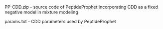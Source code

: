 PP-CDD.zip - source code of PeptideProphet incorporating CDD as a fixed negative model in mixture modeling

params.txt - CDD parameters used by PeptideProphet
